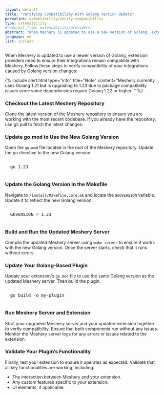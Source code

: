 ```yaml
---
layout: default
title: "Verifying Compatibility With Golang Version Update"
permalink: extensibility/verify-compatibility
type: Extensibility
#redirect_from: extensibility/providers
abstract: "When Meshery is updated to use a new version of Golang, extension providers need to ensure their integrations remain compatible by updating their extension to align with Meshery."
language: en
list: include
---
```


When Meshery is updated to use a newer version of Golang, extension providers need to ensure their integrations remain compatible with Meshery. Follow these steps to verify compatibility of your integrations caused by Golang version changes:

{% include alert.html type="info" title="Note" content="Meshery currently uses Golang 1.21 but is upgrading to 1.23 due to package compatibility issues since some dependencies require Golang 1.22 or higher. " %}

### Checkout the Latest Meshery Repository
Clone the latest version of the Meshery repository to ensure you are working with the most recent codebase. If you already have the repository, use git pull to fetch the latest changes.

### Update go.mod to Use the New Golang Version

Open the `go.mod` file located in the root of the Meshery repository. Update the go directive to the new Golang version.
<pre class="codeblock-pre">
  <div class="codeblock"><div class="clipboardjs">  go 1.23</div></div>
</pre>

### Update the Golang Version in the Makefile

Navigate to `/install/Makefile.core.mk` and locate the `$GOVERSION` variable. Update it to reflect the new Golang version.
<pre class="codeblock-pre">
  <div class="codeblock"><div class="clipboardjs">  GOVERSION = 1.23</div></div>
</pre>

### Build and Run the Updated Meshery Server

Compile the updated Meshery server using `make server` to ensure it works with the new Golang version. Once the server starts, check that it runs without errors.

### Update Your Golang-Based Plugin

Update your extension's `go.mod` file to use the same Golang version as the updated Meshery server. Then build the plugin.
<pre class="codeblock-pre">
  <div class="codeblock"><div class="clipboardjs">  go build -o my-plugin</div></div>
</pre>

### Run Meshery Server and Extension
Start your upgraded Meshery server and your updated extension together to verify compatibility. Ensure that both components run without any issues. Monitor the Meshery server logs for any errors or issues related to the extension.

### Validate Your Plugin’s Functionality
Finally, test your extension to ensure it operates as expected. Validate that all key functionalities are working, including:
- The interaction between Meshery and your extension.
- Any custom features specific to your extension.
- UI elements, if applicable.